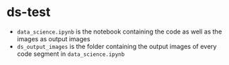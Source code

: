 # ds-test

* `data_science.ipynb` is the notebook containing the code as well as the images as output images
* `ds_output_images` is the folder containing the output images of every code segment in `data_science.ipynb`
